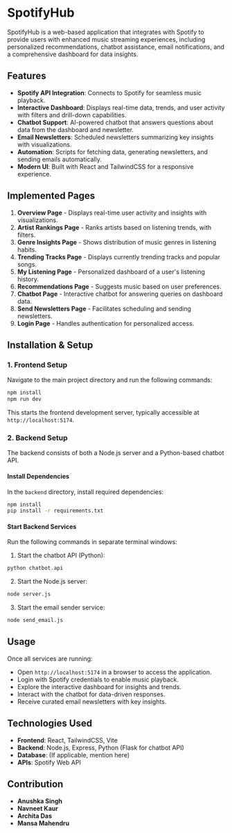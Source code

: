 # SpotifyHub

SpotifyHub is a web-based application that integrates with Spotify to provide users with enhanced music streaming experiences, including personalized recommendations, chatbot assistance, email notifications, and a comprehensive dashboard for data insights.

## Features

- **Spotify API Integration**: Connects to Spotify for seamless music playback.
- **Interactive Dashboard**: Displays real-time data, trends, and user activity with filters and drill-down capabilities.
- **Chatbot Support**: AI-powered chatbot that answers questions about data from the dashboard and newsletter.
- **Email Newsletters**: Scheduled newsletters summarizing key insights with visualizations.
- **Automation**: Scripts for fetching data, generating newsletters, and sending emails automatically.
- **Modern UI**: Built with React and TailwindCSS for a responsive experience.

## Implemented Pages

1. **Overview Page** - Displays real-time user activity and insights with visualizations.
2. **Artist Rankings Page** - Ranks artists based on listening trends, with filters.
3. **Genre Insights Page** - Shows distribution of music genres in listening habits.
4. **Trending Tracks Page** - Displays currently trending tracks and popular songs.
5. **My Listening Page** - Personalized dashboard of a user's listening history.
6. **Recommendations Page** - Suggests music based on user preferences.
7. **Chatbot Page** - Interactive chatbot for answering queries on dashboard data.
8. **Send Newsletters Page** - Facilitates scheduling and sending newsletters.
9. **Login Page** - Handles authentication for personalized access.

## Installation & Setup

### 1. Frontend Setup

Navigate to the main project directory and run the following commands:

```sh
npm install
npm run dev
```

This starts the frontend development server, typically accessible at `http://localhost:5174`.

### 2. Backend Setup

The backend consists of both a Node.js server and a Python-based chatbot API.

#### Install Dependencies

In the `backend` directory, install required dependencies:

```sh
npm install
pip install -r requirements.txt
```

#### Start Backend Services

Run the following commands in separate terminal windows:

1. Start the chatbot API (Python):

```sh
python chatbot.api
```

2. Start the Node.js server:

```sh
node server.js
```

3. Start the email sender service:

```sh
node send_email.js
```

## Usage

Once all services are running:

- Open `http://localhost:5174` in a browser to access the application.
- Login with Spotify credentials to enable music playback.
- Explore the interactive dashboard for insights and trends.
- Interact with the chatbot for data-driven responses.
- Receive curated email newsletters with key insights.

## Technologies Used

- **Frontend**: React, TailwindCSS, Vite
- **Backend**: Node.js, Express, Python (Flask for chatbot API)
- **Database**: (If applicable, mention here)
- **APIs**: Spotify Web API

## Contribution

- **Anushka Singh**
- **Navneet Kaur**
- **Archita Das**
- **Mansa Mahendru**

